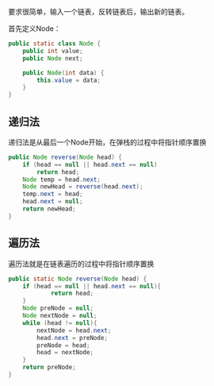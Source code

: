 要求很简单，输入一个链表，反转链表后，输出新的链表。

首先定义Node：

```java
public static class Node {
    public int value;
    public Node next;

    public Node(int data) {
        this.value = data;
    }
}
```

## 递归法

递归法是从最后一个Node开始，在弹栈的过程中将指针顺序置换

```java
public Node reverse(Node head) {
    if (head == null || head.next == null)
        return head;
    Node temp = head.next;
    Node newHead = reverse(head.next);
    temp.next = head;
    head.next = null;
    return newHead;
}
```

## 遍历法

遍历法就是在链表遍历的过程中将指针顺序置换

```java
public static Node reverse(Node head) {
    if (head == null || head.next == null){
            return head;
    }
    Node preNode = null;
    Node nextNode = null;
    while (head != null){
        nextNode = head.next;
        head.next = preNode;
        preNode = head;
        head = nextNode;
    }
    return preNode;
}
```